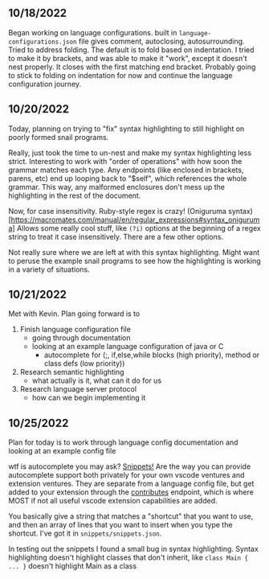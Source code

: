 ## 10/18/2022

Began working on language configurations. built in `language-configurations.json` file gives comment, autoclosing, autosurrounding. Tried to address folding. The default is to fold based on indentation. I tried to make it by brackets, and was able to make it "work", except it doesn't nest properly. It closes with the first matching end bracket. Probably going to stick to folding on indentation for now and continue the language configuration journey.

## 10/20/2022

Today, planning on trying to "fix" syntax highlighting to still highlight on poorly formed snail programs. 

Really, just took the time to un-nest and make my syntax highlighting less strict. Interesting to work with "order of operations" with how soon the grammar matches each type. Any endpoints (like enclosed in brackets, parens, etc) end up looping back to "$self", which references the whole grammar. This way, any malformed enclosures don't mess up the highlighting in the rest of the document.

Now, for case insensitivity. Ruby-style regex is crazy! (Oniguruma syntax)[https://macromates.com/manual/en/regular_expressions#syntax_oniguruma] Allows some really cool stuff, like `(?i)` options at the beginning of a regex string to treat it case insensitively. There are a few other options. 

Not really sure where we are left at with this syntax highlighting. Might want to peruse the example snail programs to see how the highlighting is working in a variety of situations. 

## 10/21/2022

Met with Kevin. Plan going forward is to
1. Finish language configuration file 
    - going through documentation
    - looking at an example language configuration of java or C
        - autocomplete for (;, if,else,while blocks (high priority), method or class defs (low priority))
2. Research semantic highlighting
    - what actually is it, what can it do for us
3. Research language server protocol
    - how can we begin implementing it

## 10/25/2022

Plan for today is to work through language config documentation and looking at an example config file

wtf is autocomplete you may ask? [Snippets!](https://code.visualstudio.com/api/language-extensions/snippet-guide#using-textmate-snippets) Are the way you can provide autocomplete support both privately for your own vscode ventures and extension ventures. They are separate from a language config file, but get added to your extension through the [contributes](https://code.visualstudio.com/api/references/contribution-points) endpoint, which is where MOST if not all useful vscode extension capabilities are added. 

You basically give a string that matches a "shortcut" that you want to use, and then an array of lines that you want to insert when you type the shortcut. I've got it in `snippets/snippets.json`. 

In testing out the snippets I found a small bug in syntax highlighting. Syntax highlighting doesn't highlight classes that don't inherit, like `class Main { ... }` doesn't highlight Main as a class
